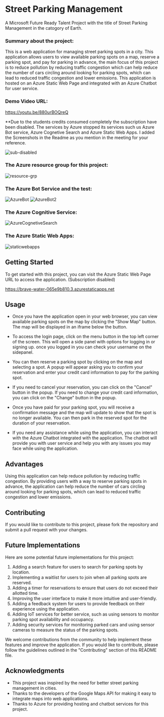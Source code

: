 
# Street Parking Management

A Microsoft Future Ready Talent Project with the title of Street Parking Management in the catogory of Earth.

### Summary about the project:

This is a web application for managing street parking spots in a city. This application allows users to view available parking spots on a map, reserve a parking spot, and pay for parking in advance, the main focus of this project is to reduce pollution by reducing traffic congestion which can help reduce the number of cars circling around looking for parking spots, which can lead to reduced traffic congestion and lower emissions. This application is hosted on an Azure Static Web Page and integrated with an Azure Chatbot for user service. 

### Demo Video URL:

https://youtu.be/880urBOQreQ

**Due to the students credits consumed completely the subscription have been disabled. The services by Azure stopped its services such us Azure Bot service, Azure Cognetive Search and Azure Static Web Apps. I added the Screenshots in the Readme as you mention in the meeting for your reference.

![sub-disabled](https://github.com/kishore-2/StreetParkingManagement/assets/67355905/1b549790-654f-443e-927f-0ddebffa0dee)

### The Azure resource group for this project:
![resource-grp](https://github.com/kishore-2/StreetParkingManagement/assets/67355905/ebd61ada-914a-416d-8bfe-54595e14f19a)

### The Azure Bot Service and the test:
![AzureBot](https://github.com/kishore-2/StreetParkingManagement/assets/67355905/7594e0d5-a635-413b-ad19-1027db0f7e37)
![AzureBot2](https://github.com/kishore-2/StreetParkingManagement/assets/67355905/4ea26820-9b9b-43cf-82d2-bd5988c53427)

### The Azure Cognitive Service:
![AzureCognetiveSearch](https://github.com/kishore-2/StreetParkingManagement/assets/67355905/ac0234a3-7524-42a8-abb2-f14a2f3593f5)

### The Azure Static Web Apps:
![staticwebapps](https://github.com/kishore-2/StreetParkingManagement/assets/67355905/5b943df7-eb5a-466c-896e-930ef184e5fb)

## Getting Started

To get started with this project, you can visit the Azure Static Web Page URL to access the application. (Subscription disabled)

https://brave-water-065e9b810.3.azurestaticapps.net


## Usage

- Once you have the application open in your web browser, you can view available parking spots on the map by clicking the "Show Map" button. The map will be displayed in an iframe below the button.

- To access the login page, click on the menu button in the top left corner of the screen. This will open a side panel with options for logging in or signing up. once you logged in you can check your username on the sidepanel.

- You can then reserve a parking spot by clicking on the map and selecting a spot. A popup will appear asking you to confirm your reservation and enter your credit card information to pay for the parking spot.

- If you need to cancel your reservation, you can click on the "Cancel" button in the popup. If you need to change your credit card information, you can click on the "Change" button in the popup.

- Once you have paid for your parking spot, you will receive a confirmation message and the map will update to show that the spot is no longer available. You can then park in the reserved spot for the duration of your reservation.

- If you need any assistance while using the application, you can interact with the Azure Chatbot integrated with the application. The chatbot will provide you with user service and help you with any issues you may face while using the application.

## Advantages

Using this application can help reduce pollution by reducing traffic congestion. By providing users with a way to reserve parking spots in advance, the application can help reduce the number of cars circling around looking for parking spots, which can lead to reduced traffic congestion and lower emissions.

## Contributing

If you would like to contribute to this project, please fork the repository and submit a pull request with your changes.

## Future Implementations

Here are some potential future implementations for this project:

1. Adding a search feature for users to search for parking spots by location.
2. Implementing a waitlist for users to join when all parking spots are reserved.
3. Adding a timer for reservations to ensure that users do not exceed their allotted time.
4. Improving the user interface to make it more intuitive and user-friendly.
5. Adding a feedback system for users to provide feedback on their experience using the application.
6. Adding IoT services for better service, such as using sensors to monitor parking spot availability and occupancy.
7. Adding security services for monitoring parked cars and using sensor cameras to measure the status of the parking spots.

We welcome contributions from the community to help implement these features and improve the application. If you would like to contribute, please follow the guidelines outlined in the "Contributing" section of this README file.

## Acknowledgments

- This project was inspired by the need for better street parking management in cities.
- Thanks to the developers of the Google Maps API for making it easy to integrate maps into web applications.
- Thanks to Azure for providing hosting and chatbot services for this project.

